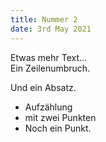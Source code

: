 ```yaml
---
title: Nummer 2
date: 3rd May 2021
---
```

Etwas mehr Text...\
Ein Zeilenumbruch.

Und ein Absatz.

* Aufzählung
* mit zwei Punkten
* Noch ein Punkt.